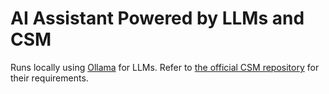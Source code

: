 # AI Assistant Powered by LLMs and CSM

Runs locally using [Ollama](https://ollama.com) for LLMs.
Refer to [the official CSM repository](https://github.com/SesameAILabs/csm) for their requirements.